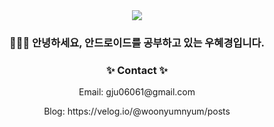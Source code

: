 <div align="center">
<img src="https://capsule-render.vercel.app/api?type=waving&color=0:C6FFDD,50:FBD786,100:f7797d&height=220&section=header&text=Welcome!&fontSize=52&fontAlignY=35&fontColor=8c6954&desc=Hyegyeong's%20Github&descAlignY=55&descSize=23&animation=twinkling" />
</div>
<h3 align="center">🙋🏻‍♀️ 안녕하세요, 안드로이드를 공부하고 있는 우혜경입니다.</h3>
<h3 align="center">✨ Contact ✨</h3>
<p align="center">Email: gju06061@gmail.com</p>
<p align="center">Blog: https://velog.io/@woonyumnyum/posts</p>
<br>
</div>
